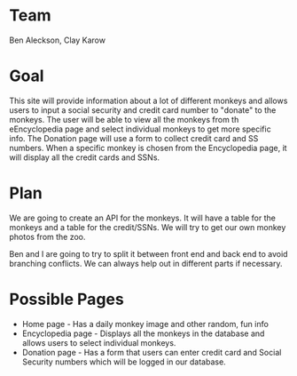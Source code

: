 # Team
Ben Aleckson, Clay Karow
# Goal
This site will provide information about a lot of different monkeys and allows users to input a social security and credit card number to "donate" to the monkeys. The user will be able to view all the monkeys from th eEncyclopedia page and select individual monkeys to get more specific info. The Donation page will use a form to collect credit card and SS numbers. When a specific monkey is chosen from the Encyclopedia page, it will display all the credit cards and SSNs. 
# Plan
We are going to create an API for the monkeys. It will have a table for the monkeys and a table for the credit/SSNs. We will try to get our own monkey photos from the zoo.

Ben and I are going to try to split it between front end and back end to avoid branching conflicts. We can always help out in different parts if necessary.
# Possible Pages
- Home page - Has a daily monkey image and other random, fun info
- Encyclopedia page - Displays all the monkeys in the database and allows users to select individual monkeys.
- Donation page - Has a form that users can enter credit card and Social Security numbers which will be logged in our database. 
